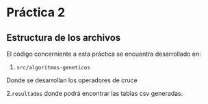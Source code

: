 # Práctica 2  

## Estructura de los archivos  

El código concerniente a esta práctica se encuentra desarrollado en:  

1. `src/algoritmos-geneticos`

Donde se desarrollan los operadores de cruce

2.`resultados` donde podrá encontrar las tablas csv generadas. 